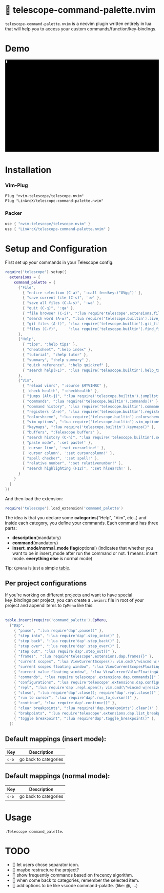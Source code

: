 # :telescope: telescope-command-palette.nvim

`telescope-command-palette.nvim` is a neovim plugin written entirely in lua that will help you to access your custom commands/function/key-bindings.

# Demo

![Demo](./command_palette.gif)


# Installation

### Vim-Plug

```viml
Plug "nvim-telescope/telescope.nvim"
Plug "LinArcX/telescope-command-palette.nvim"
```

### Packer

```lua
use { "nvim-telescope/telescope.nvim" }
use { "LinArcX/telescope-command-palette.nvim" }
```

# Setup and Configuration

First set up your commands in your Telescope config:

```lua
require('telescope').setup({
  extensions = {
    command_palette = {
      {"File",
        { "entire selection (C-a)", ':call feedkeys("GVgg")' },
        { "save current file (C-s)", ':w' },
        { "save all files (C-A-s)", ':wa' },
        { "quit (C-q)", ':qa' },
        { "file browser (C-i)", ":lua require'telescope'.extensions.file_browser.file_browser()", 1 },
        { "search word (A-w)", ":lua require('telescope.builtin').live_grep()", 1 },
        { "git files (A-f)", ":lua require('telescope.builtin').git_files()", 1 },
        { "files (C-f)",     ":lua require('telescope.builtin').find_files()", 1 },
      },
      {"Help",
        { "tips", ":help tips" },
        { "cheatsheet", ":help index" },
        { "tutorial", ":help tutor" },
        { "summary", ":help summary" },
        { "quick reference", ":help quickref" },
        { "search help(F1)", ":lua require('telescope.builtin').help_tags()", 1 },
      },
      {"Vim",
        { "reload vimrc", ":source $MYVIMRC" },
        { 'check health', ":checkhealth" },
        { "jumps (Alt-j)", ":lua require('telescope.builtin').jumplist()" },
        { "commands", ":lua require('telescope.builtin').commands()" },
        { "command history", ":lua require('telescope.builtin').command_history()" },
        { "registers (A-e)", ":lua require('telescope.builtin').registers()" },
        { "colorshceme", ":lua require('telescope.builtin').colorscheme()", 1 },
        { "vim options", ":lua require('telescope.builtin').vim_options()" },
        { "keymaps", ":lua require('telescope.builtin').keymaps()" },
        { "buffers", ":Telescope buffers" },
        { "search history (C-h)", ":lua require('telescope.builtin').search_history()" },
        { "paste mode", ':set paste!' },
        { 'cursor line', ':set cursorline!' },
        { 'cursor column', ':set cursorcolumn!' },
        { "spell checker", ':set spell!' },
        { "relative number", ':set relativenumber!' },
        { "search highlighting (F12)", ':set hlsearch!' },
      }
    }
  }
})
```

And then load the extension:

```lua
require('telescope').load_extension('command_palette')
```

The idea is that you declare some **categories**("Help", "Vim", etc..) and inside each category, you define your commands.
Each command has three parts:
- __description__(mandatory)
- __command__(mandatory)
- __insert_mode/normal_mode flag__(optional) (indicates that whether you want to be in insert_mode after run the command or not. **1** means: insert mode. **everything else** is normal mode)

Tip: `CpMenu` is just a simple [table](https://www.lua.org/pil/2.5.html).

## Per project configurations

If you're working on different projects and want to have special key_bindings per project, you can create a `.nvimrc` file in root of your project and append items to `CpMenu` like this:

```lua

table.insert(require('command_palette').CpMenu,
  {"Dap",
    { "pause", ":lua require'dap'.pause()" },
    { "step into", ":lua require'dap'.step_into()" },
    { "step back", ":lua require'dap'.step_back()" },
    { "step over", ":lua require'dap'.step_over()" },
    { "step out", ":lua require'dap'.step_out()" },
    { "frames", ":lua require'telescope'.extensions.dap.frames{}" },
    { "current scopes", ":lua ViewCurrentScopes(); vim.cmd(\"wincmd w|vertical resize 40\")" },
    { "current scopes floating window", ":lua ViewCurrentScopesFloatingWindow()" },
    { "current value floating window", ":lua ViewCurrentValueFloatingWindow()" },
    { "commands", ":lua require'telescope'.extensions.dap.commands{}" },
    { "configurations", ":lua require'telescope'.extensions.dap.configurations{}" },
    { "repl", ":lua require'dap'.repl.open(); vim.cmd(\"wincmd w|resize 12\")" },
    { "close", ":lua require'dap'.close(); require'dap'.repl.close()" },
    { "run to cursor", ":lua require'dap'.run_to_cursor()" },
    { "continue", ":lua require'dap'.continue()" },
    { "clear breakpoints", ":lua require('dap.breakpoints').clear()" },
    { "brakpoints", ":lua require'telescope'.extensions.dap.list_breakpoints{}" },
    { "toggle breakpoint", ":lua require'dap'.toggle_breakpoint()" },
  })

```

## Default mappings (insert mode):

| Key   | Description                                                   |
| ---   | ------------------------------------------------------------- |
| `c-b` | go back to categories                                         |

## Default mappings (normal mode):

| Key   | Description                                                   |
| ---   | ------------------------------------------------------------- |
| `c-b` | go back to categories                                         |

# Usage
`:Telescope command_palette`.

# TODO
- [] let users chose separator icon.
- [] maybe restructure the project?
- [] show frequently commands based on frecency algorithm.
- [] when come back to categories, remember the selected item.
- [] add options to be like vscode command-palatte. (like: @, ...)
